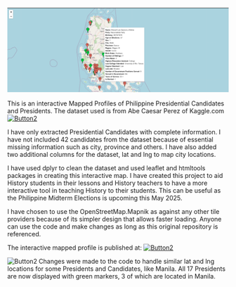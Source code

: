 ![Image](https://github.com/rnx2024/Interactive-Profile-Map/blob/main/Mapped-Profiles-Pres-Candidates.png)

This is an interactive Mapped Profiles of Philippine Presidential Candidates and Presidents. 
The dataset used is from Abe Caesar Perez of Kaggle.com [![Button2](https://img.shields.io/badge/Download-KaggleDataset-blue)](https://www.kaggle.com/datasets/abeperez/ph-presidential-elections)

I have only extracted Presidential Candidates with complete information. I have not included 42 candidates from the dataset because of essential missing information such as city, province and others. 
I have also added two additional columns for the dataset, lat and lng to map city locations. 

I have used dplyr to clean the dataset and used leaflet and htmltools packages in creating this interactive map. I have created this project to aid History students in their lessons and History teachers to have a more interactive tool in teaching History to their students. This can be useful as the Philippine Midterm Elections is upcoming this May 2025.

I have chosen to use the OpenStreetMap.Mapnik as against any other tile providers because of its simpler design that allows faster loading. 
Anyone can use the code and make changes as long as this original repository is referenced. 

The interactive mapped profile is published at: [![Button2](https://img.shields.io/badge/View-Mapped%20Profile-purple)](https://rpubs.com/rnx2024/philippine-presidential-candidates-and-presidents-mapped-profiles)

![Button2](https://img.shields.io/badge/NOTE:-UPDATE-red) Changes were made to the code to handle similar lat and lng locations for some Presidents and Candidates, like Manila. 
All 17 Presidents are now displayed with green markers, 3 of which are located in Manila. 


